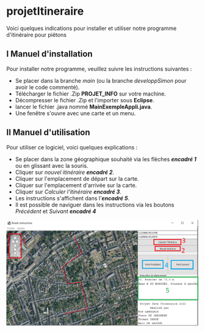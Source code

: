 # projetItineraire

Voici quelques indications pour installer et utiliser notre programme d'itinéraire pour piétons

## I Manuel d'installation

Pour installer notre programme, veuillez suivre les instructions suivantes :
- Se placer dans la branche *main* (ou la branche *developpSimon* pour avoir le code commenté).
- Télécharger le fichier .Zip **PROJET_INFO** sur votre machine.
- Décompresser le fichier .Zip et l'importer sous **Eclipse**.
- lancer le fichier .java nommé **MainExempleAppli.java**.
- Une fenêtre s'ouvre avec une carte et un menu.

## II Manuel d'utilisation

Pour utiliser ce logiciel, voici quelques explications :
- Se placer dans la zone géographique souhaité via les flèches **_encadré 1_** ou en glissant avec la souris.
- Cliquer sur *nouvel itinéraire* **_encadré 2_**.
- Cliquer sur l'emplacement de départ sur la carte.
- Cliquer sur l'emplacement d'arrivée sur la carte.
- Cliquer sur *Calculer l'itinéraire* **_encadré 3_**.
- Les instructions s'affichent dans l'**_encadré 5_**.
- Il est possible de naviguer dans les instructions via les boutons *Précédent* et *Suivant* **_encadré 4_**

![Capture d'écran du logiciel](/fenetre_logiciel.PNG )
